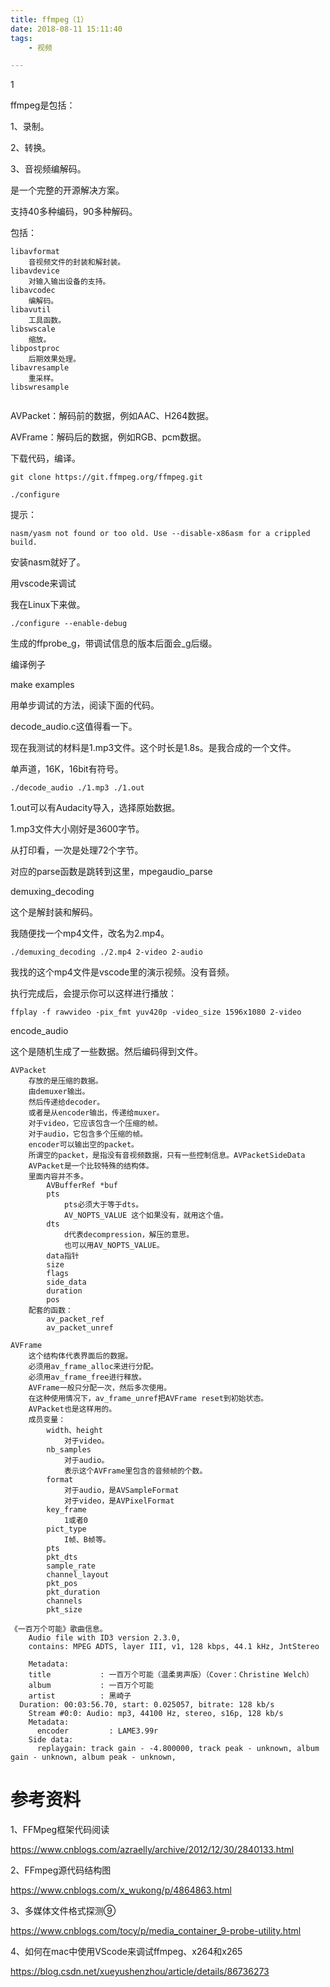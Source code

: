 ```yaml
---
title: ffmpeg（1）
date: 2018-08-11 15:11:40
tags:
	- 视频

---
```


1

ffmpeg是包括：

1、录制。

2、转换。

3、音视频编解码。

是一个完整的开源解决方案。

支持40多种编码，90多种解码。

包括：

```
libavformat
	音视频文件的封装和解封装。
libavdevice
	对输入输出设备的支持。
libavcodec
	编解码。
libavutil
	工具函数。
libswscale
	缩放。
libpostproc
	后期效果处理。
libavresample
	重采样。
libswresample
	
```



AVPacket：解码前的数据，例如AAC、H264数据。

AVFrame：解码后的数据，例如RGB、pcm数据。



下载代码，编译。

```
git clone https://git.ffmpeg.org/ffmpeg.git
```



```
./configure 
```

提示：

```
nasm/yasm not found or too old. Use --disable-x86asm for a crippled build.
```

安装nasm就好了。



用vscode来调试

我在Linux下来做。

```
./configure --enable-debug
```

生成的ffprobe_g，带调试信息的版本后面会_g后缀。



编译例子

make examples

用单步调试的方法，阅读下面的代码。

decode_audio.c这值得看一下。

现在我测试的材料是1.mp3文件。这个时长是1.8s。是我合成的一个文件。

单声道，16K，16bit有符号。

```
./decode_audio ./1.mp3 ./1.out
```

1.out可以有Audacity导入，选择原始数据。

1.mp3文件大小刚好是3600字节。

从打印看，一次是处理72个字节。

对应的parse函数是跳转到这里，mpegaudio_parse



demuxing_decoding

这个是解封装和解码。

我随便找一个mp4文件，改名为2.mp4。

```
./demuxing_decoding ./2.mp4 2-video 2-audio
```

我找的这个mp4文件是vscode里的演示视频。没有音频。

执行完成后，会提示你可以这样进行播放：

```
ffplay -f rawvideo -pix_fmt yuv420p -video_size 1596x1080 2-video
```

encode_audio

这个是随机生成了一些数据。然后编码得到文件。



```
AVPacket
	存放的是压缩的数据。
	由demuxer输出。
	然后传递给decoder。
	或者是从encoder输出，传递给muxer。
	对于video，它应该包含一个压缩的帧。
	对于audio，它包含多个压缩的帧。
	encoder可以输出空的packet。
	所谓空的packet，是指没有音视频数据，只有一些控制信息。AVPacketSideData
	AVPacket是一个比较特殊的结构体。
	里面内容并不多。
		AVBufferRef *buf
		pts
			pts必须大于等于dts。
			AV_NOPTS_VALUE 这个如果没有，就用这个值。
		dts
			d代表decompression，解压的意思。
			也可以用AV_NOPTS_VALUE。
		data指针
		size
		flags
		side_data
		duration
		pos
	配套的函数：
		av_packet_ref
		av_packet_unref
		
AVFrame
	这个结构体代表界面后的数据。
	必须用av_frame_alloc来进行分配。
	必须用av_frame_free进行释放。
	AVFrame一般只分配一次，然后多次使用。
	在这种使用情况下，av_frame_unref把AVFrame reset到初始状态。
	AVPacket也是这样用的。
	成员变量：
		width、height
			对于video。
		nb_samples
			对于audio。
			表示这个AVFrame里包含的音频帧的个数。
		format
			对于audio，是AVSampleFormat
			对于video，是AVPixelFormat
		key_frame
			1或者0
		pict_type
			I帧、B帧等。
		pts
		pkt_dts
		sample_rate
		channel_layout
		pkt_pos
		pkt_duration
		channels
		pkt_size
		
《一百万个可能》歌曲信息。
	Audio file with ID3 version 2.3.0, 
	contains: MPEG ADTS, layer III, v1, 128 kbps, 44.1 kHz, JntStereo
	
	Metadata:
    title           : 一百万个可能（温柔男声版）（Cover：Christine Welch）
    album           : 一百万个可能
    artist          : 黑崎子
  Duration: 00:03:56.70, start: 0.025057, bitrate: 128 kb/s
    Stream #0:0: Audio: mp3, 44100 Hz, stereo, s16p, 128 kb/s
    Metadata:
      encoder         : LAME3.99r
    Side data:
      replaygain: track gain - -4.800000, track peak - unknown, album gain - unknown, album peak - unknown, 
```



# 参考资料

1、FFMpeg框架代码阅读

https://www.cnblogs.com/azraelly/archive/2012/12/30/2840133.html

2、FFmpeg源代码结构图

https://www.cnblogs.com/x_wukong/p/4864863.html

3、多媒体文件格式探测⑨

https://www.cnblogs.com/tocy/p/media_container_9-probe-utility.html

4、如何在mac中使用VScode来调试ffmpeg、x264和x265

https://blog.csdn.net/xueyushenzhou/article/details/86736273